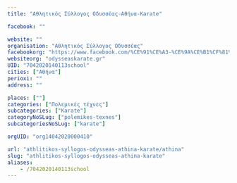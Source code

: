 ```yaml
---
title: "Αθλητικός Σύλλογος Οδυσσέας-Αθήνα-Karate"

facebook: ""

website: ""
organisation: "Αθλητικός Σύλλογος Οδυσσέας"
facebookorg: "https://www.facebook.com/%CE%91%CE%A3-%CE%9A%CE%B1%CF%81%CE%AC%CF%84%CE%B5-%CE%9F%CE%94%CE%A5%CE%A3%CE%A3%CE%95%CE%91%CE%A3-Karate-Club-ODYSSEAS-167082360055360/"
websiteorg: "odysseaskarate.gr"
UID: "7042020140113school"
cities: ["Αθήνα"]
perioxi: ""
address: ""

places: [""]
categories: ["Πολεμικές τέχνες"]
subcategories: ["Karate"]
categoryNoSLug: ["polemikes-texnes"]
subcategoriesNoSLug: ["karate"]

orgUID: "org14042020000410"

url: "athlitikos-syllogos-odysseas-athina-karate/athina"
slug: "athlitikos-syllogos-odysseas-athina-karate"
aliases:
    - /7042020140113school
---
```





